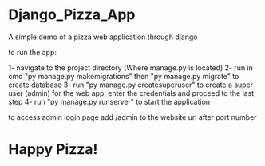 # Django_Pizza_App
A simple demo of a pizza web application through django

to run the app:

1- navigate to the project directory (Where manage.py is located)
2- run in cmd "py manage.py makemigrations" then "py manage.py migrate" to create database
3- run "py manage.py createsuperuser" to create a super user (admin) for the web app, enter the credentials and proceed to the last step
4- run "py manage.py runserver" to start the application

to access admin login page add /admin to the website url after port number

# Happy Pizza!
